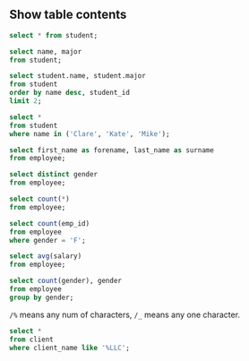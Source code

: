 ## Show table contents

```sql
select * from student;
```

```sql
select name, major 
from student;
```

```sql
select student.name, student.major
from student
order by name desc, student_id
limit 2;
```

```sql
select * 
from student
where name in ('Clare', 'Kate', 'Mike');
```

```sql
select first_name as forename, last_name as surname
from employee;
```

```sql
select distinct gender
from employee;
```

```sql
select count(*)
from employee;
```

```sql
select count(emp_id)
from employee
where gender = 'F';
```

```sql
select avg(salary)
from employee;
```

```sql
select count(gender), gender
from employee
group by gender;
```

`/%` means any num of characters, `/_` means any one character. 

```sql
select * 
from client 
where client_name like '%LLC';
```

